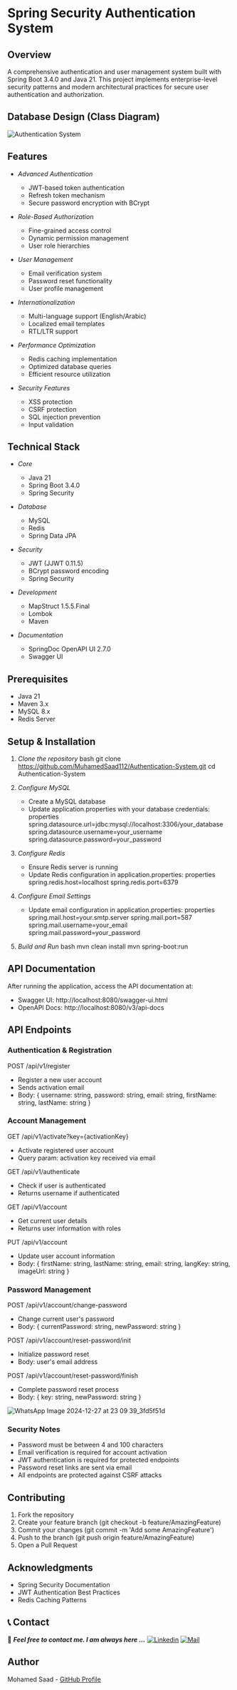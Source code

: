 # Spring Security Authentication System

## Overview
A comprehensive authentication and user management system built with Spring Boot 3.4.0 and Java 21. This project implements enterprise-level security patterns and modern architectural practices for secure user authentication and authorization.

## Database Design (Class Diagram)
![Authentication System](https://github.com/user-attachments/assets/500ef46f-d57d-4ff2-8339-68a2d521072c)


## Features
- *Advanced Authentication*
  - JWT-based token authentication
  - Refresh token mechanism
  - Secure password encryption with BCrypt

- *Role-Based Authorization*
  - Fine-grained access control
  - Dynamic permission management
  - User role hierarchies

- *User Management*
  - Email verification system
  - Password reset functionality
  - User profile management

- *Internationalization*
  - Multi-language support (English/Arabic)
  - Localized email templates
  - RTL/LTR support

- *Performance Optimization*
  - Redis caching implementation
  - Optimized database queries
  - Efficient resource utilization

- *Security Features*
  - XSS protection
  - CSRF protection
  - SQL injection prevention
  - Input validation

## Technical Stack
- *Core*
  - Java 21
  - Spring Boot 3.4.0
  - Spring Security

- *Database*
  - MySQL
  - Redis
  - Spring Data JPA

- *Security*
  - JWT (JJWT 0.11.5)
  - BCrypt password encoding
  - Spring Security

- *Development*
  - MapStruct 1.5.5.Final
  - Lombok
  - Maven

- *Documentation*
  - SpringDoc OpenAPI UI 2.7.0
  - Swagger UI

## Prerequisites
- Java 21
- Maven 3.x
- MySQL 8.x
- Redis Server

## Setup & Installation

1. *Clone the repository*
   bash
   git clone https://github.com/MuhamedSaad112/Authentication-System.git
   cd Authentication-System
   

2. *Configure MySQL*
   - Create a MySQL database
   - Update application.properties with your database credentials:
     properties
     spring.datasource.url=jdbc:mysql://localhost:3306/your_database
     spring.datasource.username=your_username
     spring.datasource.password=your_password
     

3. *Configure Redis*
   - Ensure Redis server is running
   - Update Redis configuration in application.properties:
     properties
     spring.redis.host=localhost
     spring.redis.port=6379
     

4. *Configure Email Settings*
   - Update email configuration in application.properties:
     properties
     spring.mail.host=your.smtp.server
     spring.mail.port=587
     spring.mail.username=your_email
     spring.mail.password=your_password
     

5. *Build and Run*
   bash
   mvn clean install
   mvn spring-boot:run
   

## API Documentation
After running the application, access the API documentation at:
- Swagger UI: http://localhost:8080/swagger-ui.html
- OpenAPI Docs: http://localhost:8080/v3/api-docs

## API Endpoints

### Authentication & Registration

POST /api/v1/register
- Register a new user account
- Sends activation email
- Body: {
    username: string,
    password: string,
    email: string,
    firstName: string,
    lastName: string
}


### Account Management

GET /api/v1/activate?key={activationKey}
- Activate registered user account
- Query param: activation key received via email

GET /api/v1/authenticate
- Check if user is authenticated
- Returns username if authenticated

GET /api/v1/account
- Get current user details
- Returns user information with roles

PUT /api/v1/account
- Update user account information
- Body: {
    firstName: string,
    lastName: string,
    email: string,
    langKey: string,
    imageUrl: string
}


### Password Management

POST /api/v1/account/change-password
- Change current user's password
- Body: {
    currentPassword: string,
    newPassword: string
}

POST /api/v1/account/reset-password/init
- Initialize password reset
- Body: user's email address

POST /api/v1/account/reset-password/finish
- Complete password reset process
- Body: {
    key: string,
    newPassword: string
}


![WhatsApp Image 2024-12-27 at 23 09 39_3fd5f51d](https://github.com/user-attachments/assets/c66b2cca-18bc-40b6-9b0e-43a48c504593)


### Security Notes
- Password must be between 4 and 100 characters
- Email verification is required for account activation
- JWT authentication is required for protected endpoints
- Password reset links are sent via email
- All endpoints are protected against CSRF attacks


## Contributing
1. Fork the repository
2. Create your feature branch (git checkout -b feature/AmazingFeature)
3. Commit your changes (git commit -m 'Add some AmazingFeature')
4. Push to the branch (git push origin feature/AmazingFeature)
5. Open a Pull Request

## Acknowledgments
- Spring Security Documentation
- JWT Authentication Best Practices
- Redis Caching Patterns

## 📞 Contact

📝 ***Feel free to contact me. I am always here ...***
[![Linkedin](https://img.shields.io/badge/LinkedIn-Mohamed%20Saad-blue?logo=Linkedin&logoColor=blue&labelColor=black)](https://www.linkedin.com/in/MuhamedSaad112/)
[![Mail](https://img.shields.io/badge/Gmail-m.saad1122003@gmail.com-blue?logo=Gmail&logoColor=blue&labelColor=black)](mailto:m.saad1122003@gmail.com)
<br>

## Author
Mohamed Saad - [GitHub Profile](https://github.com/MuhamedSaad112)


